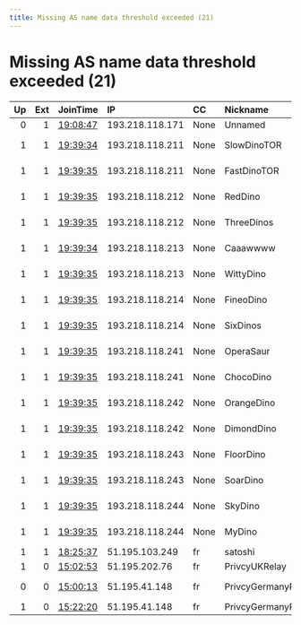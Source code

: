 ```yaml
---
title: Missing AS name data threshold exceeded (21)
---
```


# Missing AS name data threshold exceeded (21)

|   Up |   Ext | JoinTime                                                                                            | IP              | CC   | Nickname           |   ORp |   Dirp | Version   | Contact                   | OS    |   eFamMembers |
|-----:|------:|:----------------------------------------------------------------------------------------------------|:----------------|:-----|:-------------------|------:|-------:|:----------|:--------------------------|:------|--------------:|
|    0 |     1 | [19:08:47](https://metrics.torproject.org/rs.html#details/591DA698AF55D0B486C9621C0EB07B0093B69921) | 193.218.118.171 | None | Unnamed            |  9001 |     80 | 0.4.4.6   | at                        | Linux |             1 |
|    1 |     1 | [19:39:34](https://metrics.torproject.org/rs.html#details/FEDCAEDB778AF126A3DB43157E7771D72578758F) | 193.218.118.211 | None | SlowDinoTOR        |  9002 |    443 | 0.4.4.6   | dinonode at protonmail do | Linux |            20 |
|    1 |     1 | [19:39:35](https://metrics.torproject.org/rs.html#details/D74AA1A7DFE664CEF5FFC0B7A6CB46E4B0EFAF2A) | 193.218.118.211 | None | FastDinoTOR        |  9007 |    801 | 0.4.4.6   | dinonode at protonmail do | Linux |            20 |
|    1 |     1 | [19:39:35](https://metrics.torproject.org/rs.html#details/2CC299C34534D020FEEDE71BD449015464AB58CF) | 193.218.118.212 | None | RedDino            |  9007 |    801 | 0.4.4.6   | dinonode at protonmail do | Linux |            20 |
|    1 |     1 | [19:39:35](https://metrics.torproject.org/rs.html#details/54349C36857F777CC2DDAE5E6A9554237DD296A4) | 193.218.118.212 | None | ThreeDinos         |  9002 |    443 | 0.4.4.6   | dinonode at protonmail do | Linux |            20 |
|    1 |     1 | [19:39:34](https://metrics.torproject.org/rs.html#details/3E18733E29B3D963660706D1CC7390ABA2E9E6C4) | 193.218.118.213 | None | Caaawwww           |  9007 |    801 | 0.4.4.6   | dinonode at protonmail do | Linux |            20 |
|    1 |     1 | [19:39:35](https://metrics.torproject.org/rs.html#details/661BE3FA93DA87115275BFBE02824E7313CC1738) | 193.218.118.213 | None | WittyDino          |  9002 |    443 | 0.4.4.6   | dinonode at protonmail do | Linux |            20 |
|    1 |     1 | [19:39:35](https://metrics.torproject.org/rs.html#details/2157FD7F1DD9F559B2AFAF260BB4E309F4113C66) | 193.218.118.214 | None | FineoDino          |  9007 |    801 | 0.4.4.6   | dinonode at protonmail do | Linux |            20 |
|    1 |     1 | [19:39:35](https://metrics.torproject.org/rs.html#details/56A2B649CF42BE7E800E0628F24B303594A59FDE) | 193.218.118.214 | None | SixDinos           |  9002 |    443 | 0.4.4.6   | dinonode at protonmail do | Linux |            20 |
|    1 |     1 | [19:39:35](https://metrics.torproject.org/rs.html#details/5B9BF8ABB90CAAF4C3A02613FCC5B45D00E1A625) | 193.218.118.241 | None | OperaSaur          |  9002 |    443 | 0.4.4.6   | dinonode at protonmail do | Linux |            20 |
|    1 |     1 | [19:39:35](https://metrics.torproject.org/rs.html#details/9A4656E5E1832A9A6972C11BB10A5EB793299AF4) | 193.218.118.241 | None | ChocoDino          |  9007 |    801 | 0.4.4.6   | dinonode at protonmail do | Linux |            20 |
|    1 |     1 | [19:39:35](https://metrics.torproject.org/rs.html#details/4B205DD5F504F56C959B1979D1A2A482FB36C975) | 193.218.118.242 | None | OrangeDino         |  9002 |    443 | 0.4.4.6   | dinonode at protonmail do | Linux |            20 |
|    1 |     1 | [19:39:35](https://metrics.torproject.org/rs.html#details/BF1B50DBD4870AF58EF2413F1F80DECDB4D7E39E) | 193.218.118.242 | None | DimondDino         |  9007 |    801 | 0.4.4.6   | dinonode at protonmail do | Linux |            20 |
|    1 |     1 | [19:39:35](https://metrics.torproject.org/rs.html#details/1FABF8938005C83BDB9F2759B0D62DACFEE36EE8) | 193.218.118.243 | None | FloorDino          |  9002 |    443 | 0.4.4.6   | dinonode at protonmail do | Linux |            20 |
|    1 |     1 | [19:39:35](https://metrics.torproject.org/rs.html#details/C73FD4A7BD17E38A18F551CA491814A2AE197081) | 193.218.118.243 | None | SoarDino           |  9007 |    801 | 0.4.4.6   | dinonode at protonmail do | Linux |            20 |
|    1 |     1 | [19:39:35](https://metrics.torproject.org/rs.html#details/27F8D3C2B1583041D63B52186F3AB0E65660569C) | 193.218.118.244 | None | SkyDino            |  9007 |    801 | 0.4.4.6   | dinonode at protonmail do | Linux |            20 |
|    1 |     1 | [19:39:35](https://metrics.torproject.org/rs.html#details/78B746ED12A1D3518D852103BFB905FD84CC49EB) | 193.218.118.244 | None | MyDino             |  9002 |    443 | 0.4.4.6   | dinonode at protonmail do | Linux |            20 |
|    1 |     1 | [18:25:37](https://metrics.torproject.org/rs.html#details/788369E1956C8333BA19FF06DFA1226ACC4B75E7) | 51.195.103.249  | fr   | satoshi            |  9001 |   9030 | 0.4.4.5   | None                      | Linux |             1 |
|    1 |     0 | [15:02:53](https://metrics.torproject.org/rs.html#details/ED8DC1B6A11AAABF0F0DAA0F33FE81F757C2A9BA) | 51.195.202.76   | fr   | PrivcyUKRelay      |  9001 |   9030 | 0.4.4.6   | tor@privcy.net            | Linux |             4 |
|    0 |     0 | [15:00:13](https://metrics.torproject.org/rs.html#details/D464BAB3CD6FB369C33A02E65443408363D9033B) | 51.195.41.148   | fr   | PrivcyGermanyRelay |  9001 |   9030 | 0.4.4.6   | tor at privcy dot net     | Linux |             1 |
|    1 |     0 | [15:22:20](https://metrics.torproject.org/rs.html#details/FECBEA5E9A6FF799C1561FC5B912B6A5FE3255D4) | 51.195.41.148   | fr   | PrivcyGermanyRelay |  9001 |   9030 | 0.4.4.6   | tor@privcy.net            | Linux |             4 |
